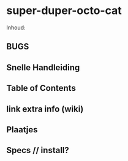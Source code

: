 # super-duper-octo-cat
Inhoud: 
## BUGS
## Snelle Handleiding
## Table of Contents
## link extra info (wiki)
## Plaatjes
## Specs // install?